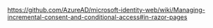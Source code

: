 https://github.com/AzureAD/microsoft-identity-web/wiki/Managing-incremental-consent-and-conditional-access#in-razor-pages
